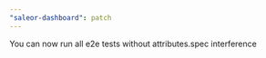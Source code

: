 ```yaml
---
"saleor-dashboard": patch
---
```


You can now run all e2e tests without attributes.spec interference
